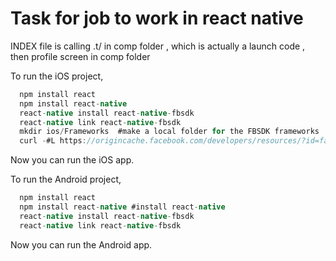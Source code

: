 # Task for job to work in react native 

INDEX file is calling .t/ in comp folder , which is actually a launch code , then profile screen in comp folder

To run the iOS project,
```java
  npm install react
  npm install react-native
  react-native install react-native-fbsdk
  react-native link react-native-fbsdk
  mkdir ios/Frameworks  #make a local folder for the FBSDK frameworks
  curl -#L https://origincache.facebook.com/developers/resources/?id=facebook-ios-sdk-current.zip | bsdtar -xf- -C ./ios/Frameworks; #download the FBSDK
```
Now you can run the iOS app.

To run the Android project,
```java
  npm install react
  npm install react-native #install react-native
  react-native install react-native-fbsdk
  react-native link react-native-fbsdk
```
Now you can run the Android app.
